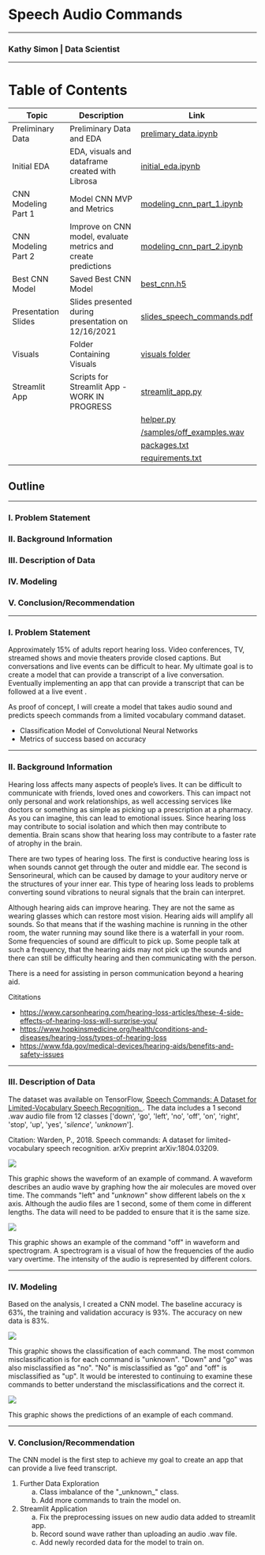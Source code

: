 # Speech Audio Commands

___
### Kathy Simon | Data Scientist
___
# Table of Contents
| Topic | Description | Link |
| --- | --- | --- |
| Preliminary Data | Preliminary Data and EDA |[prelimary_data.ipynb](./prelimary_data.ipynb) |
| Initial EDA |EDA, visuals and dataframe created with Librosa | [initial_eda.ipynb](./initial_eda.ipynb) |
| CNN Modeling Part 1 | Model CNN MVP and Metrics | [modeling_cnn_part_1.ipynb](./modeling_cnn_part_1.ipynb)
| CNN Modeling Part 2 | Improve on CNN model, evaluate metrics and create predictions | [modeling_cnn_part_2.ipynb](./modeling_cnn_part_2.ipynb) |
| Best CNN Model | Saved Best CNN Model | [best_cnn.h5]('/.best_cnn.h5')
| Presentation Slides | Slides presented during presentation on 12/16/2021| [slides_speech_commands.pdf]('./slides_speech_commands.pdf')|
| Visuals | Folder Containing Visuals| [visuals folder](./visuals/)|
| Streamlit App | Scripts for Streamlit App - WORK IN PROGRESS|[streamlit_app.py]('./streamlit_app.py)|
| | | [helper.py]('./helper.py') |
| | | [/samples/off_examples.wav]('./samples/off_example.wav') |
| | | [packages.txt]('packages.txt') |
| | | [requirements.txt]('./requirement.txt') |

## Outline
___
### I. Problem Statement
### II. Background Information
### III. Description of Data 
### IV. Modeling
### V. Conclusion/Recommendation
___
### I. Problem Statement
Approximately 15% of adults report hearing loss. Video conferences, TV, streamed shows and movie theaters provide closed captions. But conversations and live events can be difficult to hear. My ultimate goal is to create a model that can provide a transcript of a live conversation. Eventually implementing an app that can provide a transcript that can be followed at a live event .

As proof of concept, I will create a model that takes audio sound and predicts speech commands from a limited vocabulary command dataset.

* Classification Model of Convolutional Neural Networks
* Metrics of success based on accuracy
___
### II. Background Information
Hearing loss affects many aspects of people’s lives. It can be difficult to communicate with friends, loved ones and coworkers. This can impact not only personal and work relationships, as well accessing services like doctors or something as simple as picking up a prescription at a pharmacy. As you can imagine, this can lead to emotional issues. Since hearing loss may contribute to social isolation and which then may contribute to dementia. Brain scans show that hearing loss may contribute to a faster rate of atrophy in the brain.

There are two types of hearing loss. The first is conductive hearing loss is when sounds cannot get through the outer and middle ear. The second is Sensorineural, which can be caused by damage to your auditory nerve or the structures of your inner ear. This type of hearing loss leads to problems converting sound vibrations to neural signals that the brain can interpret.

Although hearing aids can improve  hearing. They are not the same as wearing glasses which can restore most vision. Hearing aids will amplify all sounds. So that means that if the washing machine is running in the other room, the water running may sound like there is a waterfall in your room. Some frequencies of sound are difficult to pick up. Some people talk at such a frequency, that the hearing aids may not pick up the sounds and there can still be difficulty hearing and then communicating with the person.

There is a need for assisting in person communication beyond a hearing aid.

Cititations 
* https://www.carsonhearing.com/hearing-loss-articles/these-4-side-effects-of-hearing-loss-will-surprise-you/
* https://www.hopkinsmedicine.org/health/conditions-and-diseases/hearing-loss/types-of-hearing-loss
* https://www.fda.gov/medical-devices/hearing-aids/benefits-and-safety-issues

___
### III. Description of Data

The dataset was available on TensorFlow,  [Speech Commands: A Dataset for Limited-Vocabulary Speech Recognition. ](https://www.tensorflow.org/datasets/catalog/speech_commands). The data includes a 1 second .wav audio file from 12 classes ['down', 'go', 'left', 'no', 'off', 'on', 'right', 'stop', 'up', 'yes', '_silence_', '_unknown_'].

Citation: Warden, P., 2018. Speech commands: A dataset for limited-vocabulary speech recognition. arXiv preprint arXiv:1804.03209.

![](./visuals/waveform.png)

This graphic shows the waveform of an example of command. A waveform describes an audio wave by graphing how the air molecules are moved over time. The commands "left" and "_unknown_" show different labels on the x axis. Although the audio files are 1 second, some of them come in different lengths. The data will need to be padded to ensure that it is the same size.

![](./visuals/waveform_spectrogram_off.png)

This graphic shows an example of the command "off" in waveform and spectrogram. A spectrogram is a visual of how the frequencies of the audio vary overtime. The intensity of the audio is represented by different colors.

___
### IV. Modeling
Based on the analysis, I created a CNN model. The baseline accuracy is 63%, the training and validation accuracy is 93%. The accuracy on new data is 83%. 

![](./visuals/confusion_matrix.png)

This graphic shows the classification of each command. The most common misclassification is for each command is "unknown". "Down" and "go" was also misclassified as "no". "No" is misclassified as "go" and "off" is misclassified as "up". It would be interested to continuing to examine these commands to better understand the misclassifications and the correct it.


![](./visuals/all_preds.png)

This graphic shows the predictions of an example of each command.

___
### V. Conclusion/Recommendation
The CNN model is the first step to achieve my goal to create an app that can provide a live feed transcript.

<ol><li> Further Data Exploration
<ol>a. Class imbalance of the "_unknown_" class. <br>
b. Add more commands to train the model on.
  </ol> 
<li> Streamlit Application
<ol>a. Fix the preprocessing issues on new audio data added to streamlit app. <br>
b. Record sound wave rather than uploading an audio .wav file.<br>
c. Add newly recorded data for the model to train on.
  </ol> 
